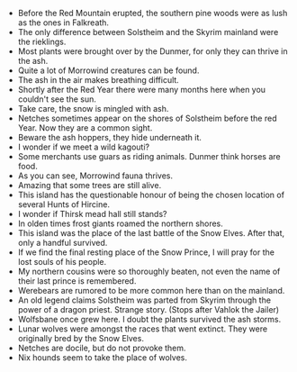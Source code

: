 - Before the Red Mountain erupted, the southern pine woods were as lush as the ones in Falkreath.
- The only difference between Solstheim and the Skyrim mainland were the rieklings.
- Most plants were brought over by the Dunmer, for only they can thrive in the ash.
- Quite a lot of Morrowind creatures can be found.
- The ash in the air makes breathing difficult.
- Shortly after the Red Year there were many months here when you couldn't see the sun.
- Take care, the snow is mingled with ash.
- Netches sometimes appear on the shores of Solstheim before the red Year. Now they are a common sight.
- Beware the ash hoppers, they hide underneath it.
- I wonder if we meet a wild kagouti?
- Some merchants use guars as riding animals. Dunmer think horses are food.
- As you can see, Morrowind fauna thrives.
- Amazing that some trees are still alive.
- This island has the questionable honour of being the chosen location of several Hunts of Hircine.
- I wonder if Thirsk mead hall still stands?
- In olden times frost giants roamed the northern shores.
- This island was the place of the last battle of the Snow Elves. After that, only a handful survived.
- If we find the final resting place of the Snow Prince, I will pray for the lost souls of his people.
- My northern cousins were so thoroughly beaten, not even the name of their last prince is remembered.
- Werebears are rumored to be more common here than on the mainland.
- An old legend claims Solstheim was parted from Skyrim through the power of a dragon priest. Strange story. (Stops after Vahlok the Jailer)
- Wolfsbane once grew here. I doubt the plants survived the ash storms.
- Lunar wolves were amongst the races that went extinct. They were originally bred by the Snow Elves.
- Netches are docile, but do not provoke them.
- Nix hounds seem to take the place of wolves.
